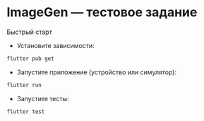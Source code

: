 # ImageGen — тестовое задание

Быстрый старт

- Установите зависимости:

```zsh
flutter pub get
```

- Запустите приложение (устройство или симулятор):

```zsh
flutter run
```

- Запустите тесты:

```zsh
flutter test
```


